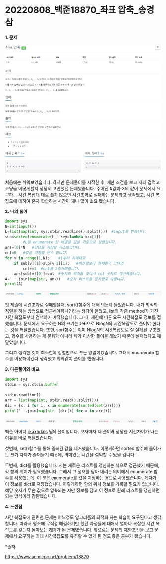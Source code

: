 # 20220808_백준18870_좌표 압축_송경삼

**1. 문제**

![](20220808_백준18870_좌표압축_assets/2022-08-08-15-53-11-image.png)

처음에는 쉬워보였습니다. 하지만 문제풀이를 시작한 후, 제한 조건을 보고 지레 겁먹고 코딩을 어떻게할지 상당히 고민했던 문제였습니다. 주어진 N값과 X의 값이 문제에서 요구하는 시간 복잡대 대로 풀지 않으면 시간초과로 실패하는 문제라고 생각했고, 시간 복잡도에 대하여 혼자 학습하는 시간이 꽤나 많이 소요 됐습니다.



**2. 나의 풀이**

```python
import sys
N=int(input()) 
L=list(map(int, sys.stdin.readline().split()))  #input을 받습니다.
sub=sorted(enumerate(L), key=lambda x:x[1])
        #L을 enumerate 한 배열을 값을 기준으로 정렬합니다.
ans=[0]*N   #정답을 저장할 리스트입니다.
cnt=0   #값을 지정할 변수 입니다.
for v in range(1,N):    #1부터 차례대로
    if sub[v][1]>sub[v-1][1]:   #이전항보다 현재항이 크다면
        cnt+=1  #cnt를 1증가해줍니다.
    ans[sub[v][0]]=cnt  #숫자의 위치를 찾아서 cnt 숫자로 갱신해줍니다.
A=' '.join(map(str, ans))   #숫자 리스트를 문자열로 바꿉니다.
print(A)

```

![](20220808_백준18870_좌표압축_assets/2022-08-08-15-52-04-image.png)

첫 제출에 시간초과로 실패했을때, sort()함수에 대해 의문이 들었습니다. 내가 최적의 정렬을 하는 방법으로 접근해야하나? 라는 생각이 들었고, list의 각종 method가 가진 시간 복잡도부터 검색하기 시작했습니다. 그 때, 제한에 따른 요구 시간복잡도 정보를 접했습니다. 문제에서 요구하는 N의 크기는 1e6으로 NlogN의 시간복잡도로 풀어야 한다는 것을 깨달았습니다. 또한, sort함수는 이미 NlogN의 시간복잡도로 잘 설계된 구조였고, 함수를 사용하는 게 문제가 아니라 제가 이상한 풀이을 해놨기 때문에 실패했다고 깨달았습니다.

그리고 생각한 것이 최소한의 정렬만으로 푸는 방법이었습니다. 그래서 enumerate 함수를 이용해야겠다 생각했고 위와같이 풀이를 했습니다.





**3. 다른풀이와 비교**

```python
import sys
stdin = sys.stdin.buffer

stdin.readline()
arr = list(map(int, stdin.read().split()))
dic = {x: i for i, x in enumerate(sorted(set(arr)))}
print(' '.join(map(str, [dic[x] for x in arr])))
```

![](20220808_백준18870_좌표압축_assets/2022-08-08-16-04-24-image.png)

백준 아이디 [rkaxhdals](https://www.acmicpc.net/user/rkaxhdals) 님의 풀이입니다. 보자마자 제 풀이와 상당한 시간차이가 나는 이유를 바로 깨달았습니다. 

첫번째, set()함수를 통해 중복된 값을 제거했습니다. 이렇게하면 sorted 함수에 들어가는 크기 자체가 줄어들기 때문에, 의미있는 시간을 절약할 수 있을 겁니다. 

두번째, dict를 활용했습니다. 저는 새로운 리스트를 갱신하는 식으로 접근했기 때문에, 각 항의 위치가 필요했습니다. 그래서 그 정보를 담아 내려는 의미에서 enumerate 함수를 사용했는데, 이 분은 enumerate를 값을 지정하는 용도로 사용했습니다. 게다가 이 정보를 dict로 저장했습니다. 이렇게하면 항의 위치 정보를 기록할 필요가 없습니다. 해당 숫자가 무슨 값으로 압축되는 지만 정보를 담고 이 정보로 원래 리스트를 갱신하면 되는 방식이라 감탄했습니다.



**4. 느낀점**

시간 복잡도에 관련한 문제는 어느정도 알고리즘의 최적화 하는 학습이 요구된다고 생각합니다. 따라서 평소에 무작정 해결하기만 했던 과정들에 대해서 얼마나 복잡한 시간 복잡도를 갖는지 돌아보는 계기가 된 문제였습니다. 앞으로는 문제의 제한조건을 보고 문제에서 요구하는 최대 시간복잡도를 유추할 수 있게 된 점도 좋은 공부가 됐습니다.



*출처

https://www.acmicpc.net/problem/18870
